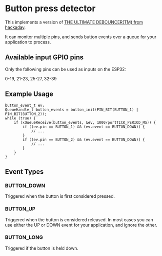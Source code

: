 # Button press detector

This implements a version of [THE ULTIMATE DEBOUNCER(TM) from hackaday](https://hackaday.com/2015/12/10/embed-with-elliot-debounce-your-noisy-buttons-part-ii/
).

It can monitor multiple pins, and sends button events over a queue for your application to process.

## Available input GPIO pins

Only the following pins can be used as inputs on the ESP32:

0-19, 21-23, 25-27, 32-39


## Example Usage

```
button_event_t ev;
QueueHandle_t button_events = button_init(PIN_BIT(BUTTON_1) | PIN_BIT(BUTTON_2));
while (true) {
    if (xQueueReceive(button_events, &ev, 1000/portTICK_PERIOD_MS)) {
        if ((ev.pin == BUTTON_1) && (ev.event == BUTTON_DOWN)) {
            // ...
        }
        if ((ev.pin == BUTTON_2) && (ev.event == BUTTON_DOWN)) {
            // ...
        }
    }
}
```

## Event Types

### BUTTON_DOWN

Triggered when the button is first considered pressed.

### BUTTON_UP

Triggered when the button is considered released. In most cases you can use either the UP or DOWN event for your application, and ignore the other.

### BUTTON_LONG

Triggered if the button is held down.
